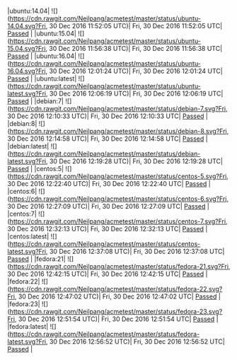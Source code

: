 |ubuntu:14.04| ![](https://cdn.rawgit.com/Neilpang/acmetest/master/status/ubuntu-14.04.svg?Fri, 30 Dec 2016 11:52:05 UTC)| Fri, 30 Dec 2016 11:52:05 UTC| [Passed](https://github.com/Neilpang/acmetest/blob/master/logs/ubuntu-14.04.out) |
|ubuntu:15.04| ![](https://cdn.rawgit.com/Neilpang/acmetest/master/status/ubuntu-15.04.svg?Fri, 30 Dec 2016 11:56:38 UTC)| Fri, 30 Dec 2016 11:56:38 UTC| [Passed](https://github.com/Neilpang/acmetest/blob/master/logs/ubuntu-15.04.out) |
|ubuntu:16.04| ![](https://cdn.rawgit.com/Neilpang/acmetest/master/status/ubuntu-16.04.svg?Fri, 30 Dec 2016 12:01:24 UTC)| Fri, 30 Dec 2016 12:01:24 UTC| [Passed](https://github.com/Neilpang/acmetest/blob/master/logs/ubuntu-16.04.out) |
|ubuntu:latest| ![](https://cdn.rawgit.com/Neilpang/acmetest/master/status/ubuntu-latest.svg?Fri, 30 Dec 2016 12:06:19 UTC)| Fri, 30 Dec 2016 12:06:19 UTC| [Passed](https://github.com/Neilpang/acmetest/blob/master/logs/ubuntu-latest.out) |
|debian:7| ![](https://cdn.rawgit.com/Neilpang/acmetest/master/status/debian-7.svg?Fri, 30 Dec 2016 12:10:33 UTC)| Fri, 30 Dec 2016 12:10:33 UTC| [Passed](https://github.com/Neilpang/acmetest/blob/master/logs/debian-7.out) |
|debian:8| ![](https://cdn.rawgit.com/Neilpang/acmetest/master/status/debian-8.svg?Fri, 30 Dec 2016 12:14:58 UTC)| Fri, 30 Dec 2016 12:14:58 UTC| [Passed](https://github.com/Neilpang/acmetest/blob/master/logs/debian-8.out) |
|debian:latest| ![](https://cdn.rawgit.com/Neilpang/acmetest/master/status/debian-latest.svg?Fri, 30 Dec 2016 12:19:28 UTC)| Fri, 30 Dec 2016 12:19:28 UTC| [Passed](https://github.com/Neilpang/acmetest/blob/master/logs/debian-latest.out) |
|centos:5| ![](https://cdn.rawgit.com/Neilpang/acmetest/master/status/centos-5.svg?Fri, 30 Dec 2016 12:22:40 UTC)| Fri, 30 Dec 2016 12:22:40 UTC| [Passed](https://github.com/Neilpang/acmetest/blob/master/logs/centos-5.out) |
|centos:6| ![](https://cdn.rawgit.com/Neilpang/acmetest/master/status/centos-6.svg?Fri, 30 Dec 2016 12:27:09 UTC)| Fri, 30 Dec 2016 12:27:09 UTC| [Passed](https://github.com/Neilpang/acmetest/blob/master/logs/centos-6.out) |
|centos:7| ![](https://cdn.rawgit.com/Neilpang/acmetest/master/status/centos-7.svg?Fri, 30 Dec 2016 12:32:13 UTC)| Fri, 30 Dec 2016 12:32:13 UTC| [Passed](https://github.com/Neilpang/acmetest/blob/master/logs/centos-7.out) |
|centos:latest| ![](https://cdn.rawgit.com/Neilpang/acmetest/master/status/centos-latest.svg?Fri, 30 Dec 2016 12:37:08 UTC)| Fri, 30 Dec 2016 12:37:08 UTC| [Passed](https://github.com/Neilpang/acmetest/blob/master/logs/centos-latest.out) |
|fedora:21| ![](https://cdn.rawgit.com/Neilpang/acmetest/master/status/fedora-21.svg?Fri, 30 Dec 2016 12:42:15 UTC)| Fri, 30 Dec 2016 12:42:15 UTC| [Passed](https://github.com/Neilpang/acmetest/blob/master/logs/fedora-21.out) |
|fedora:22| ![](https://cdn.rawgit.com/Neilpang/acmetest/master/status/fedora-22.svg?Fri, 30 Dec 2016 12:47:02 UTC)| Fri, 30 Dec 2016 12:47:02 UTC| [Passed](https://github.com/Neilpang/acmetest/blob/master/logs/fedora-22.out) |
|fedora:23| ![](https://cdn.rawgit.com/Neilpang/acmetest/master/status/fedora-23.svg?Fri, 30 Dec 2016 12:51:54 UTC)| Fri, 30 Dec 2016 12:51:54 UTC| [Passed](https://github.com/Neilpang/acmetest/blob/master/logs/fedora-23.out) |
|fedora:latest| ![](https://cdn.rawgit.com/Neilpang/acmetest/master/status/fedora-latest.svg?Fri, 30 Dec 2016 12:56:52 UTC)| Fri, 30 Dec 2016 12:56:52 UTC| [Passed](https://github.com/Neilpang/acmetest/blob/master/logs/fedora-latest.out) |
